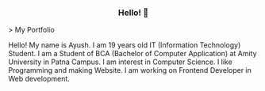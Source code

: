 <h3 align="center">Hello! 👋</h3>

<p alingn="center"
   <a href="https://bit.ly/Hardik_Soni" targate="_blank">>
      My Portfolio
   </a>
   </p>

Hello! My name is Ayush. I am 19 years old IT (Information Technology) Student. I am a Student of BCA (Bachelor of Computer Application) at Amity University in Patna Campus. I am interest in Computer Science. I like Programming and making Website. I am working on Frontend Developer in Web development.
